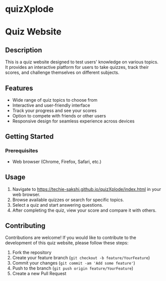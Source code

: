 # quizXplode
# Quiz Website

## Description

This is a quiz website designed to test users' knowledge on various topics. It provides an interactive platform for users to take quizzes, track their scores, and challenge themselves on different subjects.

## Features

- Wide range of quiz topics to choose from
- Interactive and user-friendly interface
- Track your progress and see your scores
- Option to compete with friends or other users
- Responsive design for seamless experience across devices

## Getting Started

### Prerequisites

- Web browser (Chrome, Firefox, Safari, etc.)

## Usage

1. Navigate to https://techie-sakshi.github.io/quizXplode/index.html in your web browser.
2. Browse available quizzes or search for specific topics.
3. Select a quiz and start answering questions.
4. After completing the quiz, view your score and compare it with others.

## Contributing

Contributions are welcome! If you would like to contribute to the development of this quiz website, please follow these steps:

1. Fork the repository
2. Create your feature branch (`git checkout -b feature/YourFeature`)
3. Commit your changes (`git commit -am 'Add some feature'`)
4. Push to the branch (`git push origin feature/YourFeature`)
5. Create a new Pull Request



